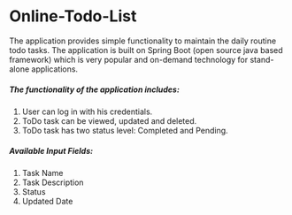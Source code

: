 # Online-Todo-List
The application provides simple functionality to maintain the daily routine todo tasks. The application is built on Spring Boot (open source java based framework) which is very popular and on-demand technology for stand-alone applications.

##### The functionality of the application includes: 

1. User can log in with his credentials.
2. ToDo task can be viewed, updated and deleted.
3. ToDo task has two status level: Completed and Pending.

##### Available Input Fields:

1. Task Name
2. Task Description
3. Status
4. Updated Date
